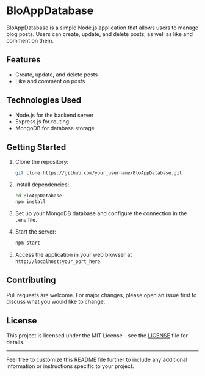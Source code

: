 # BloAppDatabase

BloAppDatabase is a simple Node.js application that allows users to manage blog posts. Users can create, update, and delete posts, as well as like and comment on them.

## Features

- Create, update, and delete posts
- Like and comment on posts

## Technologies Used

- Node.js for the backend server
- Express.js for routing
- MongoDB for database storage

## Getting Started

1. Clone the repository:
   ```bash
   git clone https://github.com/your_username/BloAppDatabase.git
   ```

2. Install dependencies:
   ```bash
   cd BloAppDatabase
   npm install
   ```

3. Set up your MongoDB database and configure the connection in the `.env` file.

4. Start the server:
   ```bash
   npm start
   ```

5. Access the application in your web browser at `http://localhost:your_port_here`.

## Contributing

Pull requests are welcome. For major changes, please open an issue first to discuss what you would like to change.

## License

This project is licensed under the MIT License - see the [LICENSE](LICENSE) file for details.

---

Feel free to customize this README file further to include any additional information or instructions specific to your project.
